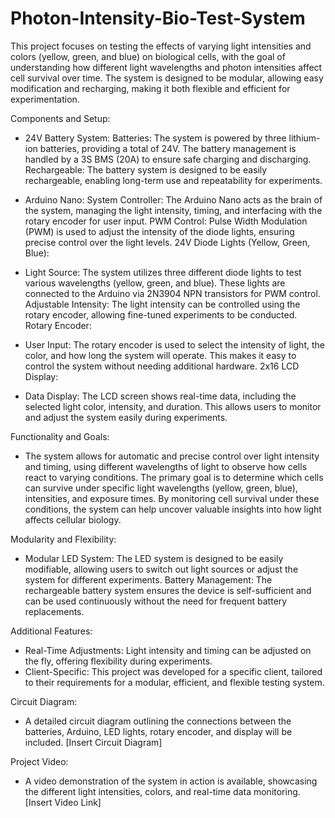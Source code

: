 # Photon-Intensity-Bio-Test-System

This project focuses on testing the effects of varying light intensities and colors (yellow, green, and blue) on biological cells, with the goal of understanding how different light wavelengths and photon intensities affect cell survival over time. The system is designed to be modular, allowing easy modification and recharging, making it both flexible and efficient for experimentation.

Components and Setup:
- 24V Battery System:
Batteries: The system is powered by three lithium-ion batteries, providing a total of 24V. The battery management is handled by a 3S BMS (20A) to ensure safe charging and discharging.
Rechargeable: The battery system is designed to be easily rechargeable, enabling long-term use and repeatability for experiments.

- Arduino Nano:
System Controller: The Arduino Nano acts as the brain of the system, managing the light intensity, timing, and interfacing with the rotary encoder for user input.
PWM Control: Pulse Width Modulation (PWM) is used to adjust the intensity of the diode lights, ensuring precise control over the light levels.
24V Diode Lights (Yellow, Green, Blue):

- Light Source:
The system utilizes three different diode lights to test various wavelengths (yellow, green, and blue). These lights are connected to the Arduino via 2N3904 NPN transistors for PWM control.
Adjustable Intensity: The light intensity can be controlled using the rotary encoder, allowing fine-tuned experiments to be conducted.
Rotary Encoder:

- User Input:
The rotary encoder is used to select the intensity of light, the color, and how long the system will operate. This makes it easy to control the system without needing additional hardware.
2x16 LCD Display:

- Data Display:
  The LCD screen shows real-time data, including the selected light color, intensity, and duration. This allows users to monitor and adjust the system easily during experiments.

Functionality and Goals:
- The system allows for automatic and precise control over light intensity and timing, using different wavelengths of light to observe how cells react to varying conditions. The primary goal is to determine which cells can survive under specific light wavelengths (yellow, green, blue), intensities, and exposure times. By monitoring cell survival under these conditions, the system can help uncover valuable insights into how light affects cellular biology.

Modularity and Flexibility:
- Modular LED System:
The LED system is designed to be easily modifiable, allowing users to switch out light sources or adjust the system for different experiments.
Battery Management: The rechargeable battery system ensures the device is self-sufficient and can be used continuously without the need for frequent battery replacements.

Additional Features:
- Real-Time Adjustments:
Light intensity and timing can be adjusted on the fly, offering flexibility during experiments.
- Client-Specific:
This project was developed for a specific client, tailored to their requirements for a modular, efficient, and flexible testing system.

Circuit Diagram:
- A detailed circuit diagram outlining the connections between the batteries, Arduino, LED lights, rotary encoder, and display will be included. [Insert Circuit Diagram]

Project Video:
- A video demonstration of the system in action is available, showcasing the different light intensities, colors, and real-time data monitoring. [Insert Video Link]
